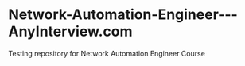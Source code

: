 # Network-Automation-Engineer---AnyInterview.com
Testing repository for Network Automation Engineer Course
